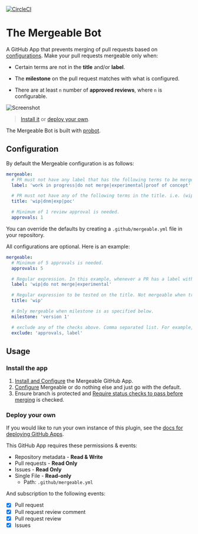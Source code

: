 [![CircleCI](https://circleci.com/gh/jusx/mergeable.svg?style=shield)](https://circleci.com/gh/jusx/mergeable)
# The Mergeable Bot
A GitHub App that prevents merging of pull requests based on [configurations](#configuration). Make your pull requests mergeable only when:

- Certain terms are not in the **title** and/or **label**.

- The **milestone** on the pull request matches with what is configured.

- There are at least `n` number of **approved reviews**, where `n` is configurable.


![Screenshot](https://raw.githubusercontent.com/jusx/mergeable/5d9c9cab357b12b84af62044ac46648d9fca84c4/screenshot.gif)
> [Install it](https://github.com/apps/mergeable) or [deploy your own](#deploy-your-own).

The Mergeable Bot is built with [probot](https://github.com/probot/probot).

## Configuration
By default the Mergeable configuration is as follows:

```yml
mergeable:
  # PR must not have any label that has the following terms to be mergeable
  label: 'work in progress|do not merge|experimental|proof of concept'

  # PR must not have any of the following terms in the title. i.e. (wip) My PR Title
  title: 'wip|dnm|exp|poc'

  # Minimum of 1 review approval is needed.
  approvals: 1
```

You can override the defaults by creating a `.github/mergeable.yml` file in your repository.

All configurations are optional. Here is an example:

```yml
mergeable:
  # Minimum of 5 approvals is needed.
  approvals: 5

  # Regular expression. In this example, whenever a PR has a label with the words wip, do not merge or experimental it will not be mergeable
  label: 'wip|do not merge|experimental'

  # Regular expression to be tested on the title. Not mergeable when true.  
  title: 'wip'

  # Only mergeable when milestone is as specified below.
  milestone: 'version 1'

  # exclude any of the checks above. Comma separated list. For example, the following will exclude checks for approvals and label.
  exclude: 'approvals, label'
```

## Usage

### Install the app
1. [Install and Configure](https://github.com/apps/mergeable) the Mergeable GitHub App.
2. [Configure](#configuration) Mergeable or do nothing else and just go with the default.
3. Ensure branch is protected and [Require status checks to pass before merging](https://help.github.com/articles/enabling-required-status-checks/) is checked.

### Deploy your own

If you would like to run your own instance of this plugin, see the [docs for deploying GitHub Apps](https://github.com/probot/probot/blob/master/docs/deployment.md).

This GitHub App requires these permissions & events:

- Repository metadata - **Read & Write**
- Pull requests - **Read Only**
- Issues - **Read Only**
- Single File - **Read-only**
  - Path: `.github/mergeable.yml`

And subscription to the following events:
- [x] Pull request
- [x] Pull request review comment
- [x] Pull request review
- [x] Issues
